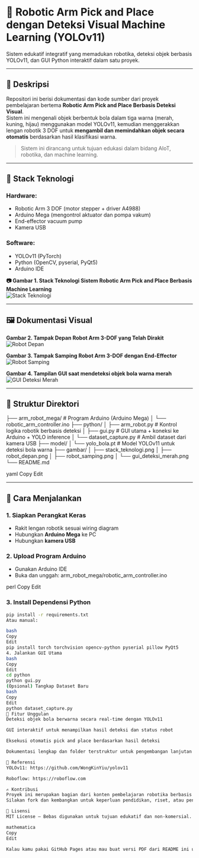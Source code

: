 # 🤖 Robotic Arm Pick and Place dengan Deteksi Visual Machine Learning (YOLOv11)

Sistem edukatif integratif yang memadukan robotika, deteksi objek berbasis YOLOv11, dan GUI Python interaktif dalam satu proyek.

---

## 📌 Deskripsi

Repositori ini berisi dokumentasi dan kode sumber dari proyek pembelajaran bertema **Robotic Arm Pick and Place Berbasis Deteksi Visual**.  
Sistem ini mengenali objek berbentuk bola dalam tiga warna (merah, kuning, hijau) menggunakan model YOLOv11, kemudian menggerakkan lengan robotik 3 DOF untuk **mengambil dan memindahkan objek secara otomatis** berdasarkan hasil klasifikasi warna.

> Sistem ini dirancang untuk tujuan edukasi dalam bidang AIoT, robotika, dan machine learning.

---

## 🧠 Stack Teknologi

### Hardware:
- Robotic Arm 3 DOF (motor stepper + driver A4988)
- Arduino Mega (mengontrol aktuator dan pompa vakum)
- End-effector vacuum pump
- Kamera USB

### Software:
- YOLOv11 (PyTorch)
- Python (OpenCV, pyserial, PyQt5)
- Arduino IDE

**📷 Gambar 1. Stack Teknologi Sistem Robotic Arm Pick and Place Berbasis Machine Learning**  
![Stack Teknologi](/gambar/stack_teknologi.png)

---

## 🖼️ Dokumentasi Visual

**Gambar 2. Tampak Depan Robot Arm 3-DOF yang Telah Dirakit**  
![Robot Depan](/gambar/robot_depan.png)

**Gambar 3. Tampak Samping Robot Arm 3-DOF dengan End-Effector**  
![Robot Samping](/gambar/robot_samping.png)

**Gambar 4. Tampilan GUI saat mendeteksi objek bola warna merah**  
![GUI Deteksi Merah](/gambar/gui_deteksi_merah.png)

---

## 📁 Struktur Direktori

├── arm_robot_mega/ # Program Arduino (Arduino Mega)
│ └── robotic_arm_controller.ino
├── python/
│ ├── arm_robot.py # Kontrol logika robotik berbasis deteksi
│ ├── gui.py # GUI utama + koneksi ke Arduino + YOLO inference
│ └── dataset_capture.py # Ambil dataset dari kamera USB
├── model/
│ └── yolo_bola.pt # Model YOLOv11 untuk deteksi bola warna
├── gambar/
│ ├── stack_teknologi.png
│ ├── robot_depan.png
│ ├── robot_samping.png
│ └── gui_deteksi_merah.png
└── README.md

yaml
Copy
Edit

---

## 🚀 Cara Menjalankan

### 1. Siapkan Perangkat Keras
- Rakit lengan robotik sesuai wiring diagram
- Hubungkan **Arduino Mega** ke PC
- Hubungkan **kamera USB**

### 2. Upload Program Arduino
- Gunakan Arduino IDE
- Buka dan unggah:
arm_robot_mega/robotic_arm_controller.ino

perl
Copy
Edit

### 3. Install Dependensi Python

```bash
pip install -r requirements.txt
Atau manual:

bash
Copy
Edit
pip install torch torchvision opencv-python pyserial pillow PyQt5
4. Jalankan GUI Utama
bash
Copy
Edit
cd python
python gui.py
(Opsional) Tangkap Dataset Baru
bash
Copy
Edit
python dataset_capture.py
🧪 Fitur Unggulan
Deteksi objek bola berwarna secara real-time dengan YOLOv11

GUI interaktif untuk menampilkan hasil deteksi dan status robot

Eksekusi otomatis pick and place berdasarkan hasil deteksi

Dokumentasi lengkap dan folder terstruktur untuk pengembangan lanjutan

📖 Referensi
YOLOv11: https://github.com/WongKinYiu/yolov11

Roboflow: https://roboflow.com

✍️ Kontribusi
Proyek ini merupakan bagian dari konten pembelajaran robotika berbasis AI.
Silakan fork dan kembangkan untuk keperluan pendidikan, riset, atau pengembangan mandiri.

📄 Lisensi
MIT License – Bebas digunakan untuk tujuan edukatif dan non-komersial.

mathematica
Copy
Edit

Kalau kamu pakai GitHub Pages atau mau buat versi PDF dari README ini untuk pelengkap dokumentasi, tinggal beri tahu saja.
